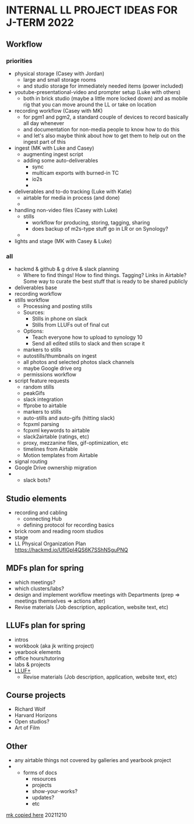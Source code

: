 # INTERNAL LL PROJECT IDEAS FOR J-TERM 2022

## Workflow

### priorities
* physical storage (Casey with Jordan)
    * large and small storage rooms
    * and studio storage for immediately needed items (power included)
* youtube-presentational-video and prompter setup (Luke with others)
    * both in brick studio (maybe a little more locked down) and as mobile rig that you can move around the LL or take on location
* recording workflow (Casey with MK)
    * for pgm1 and pgm2, a standard couple of devices to record basically all day whenever
    * and documentation for non-media people to know how to do this
    * and let's also maybe think about how to get them to help out on the ingest part of this
* ingest (MK with Luke and Casey)
    * augmenting ingest script
    * adding some auto-deliverables
        * sync
        * multicam exports with burned-in TC
        * io2s
        * 
* deliverables and to-do tracking (Luke with Katie)
    * airtable for media in process (and done)
    * 
* handling non-video files (Casey with Luke)
    * stills
        * workflow for producing, storing, tagging, sharing
        * does backup of m2s-type stuff go in LR or on Synology?
    * 
* lights and stage (MK with Casey & Luke)



### all
* hackmd & github & g drive & slack planning
    * Where to find things! How to find things. Tagging? Links in Airtable? Some way to curate the best stuff that is ready to be shared publicly
* deliverables base
* recording workflow
* stills workflow
    * Processing and posting stills
    * Sources:
        * Stills in phone on slack
        * Stills from LLUFs out of final cut
    * Options:
        * Teach everyone how to upload to synology 10
        * Send all edited stills to slack and then scrape it
    * markers to stills
    * autostills/thumbnails on ingest
    * all photos and selected photos slack channels
    * maybe Google drive org
    * permissions workflow
* script feature requests
    * random stills
    * peakGifs
    * slack integration
    * ffprobe to airtable
    * markers to stills
    * auto-stills and auto-gifs (hitting slack)
    * fcpxml parsing
    * fcpxml keywords to airtable
    * slack2airtable (ratings, etc)
    * proxy, mezzanine files, gif-optimization, etc
    * timelines from Airtable
    * Motion templates from Airtable
* signal routing
* Google Drive ownership migration
* * slack bots?

## Studio elements
* recording and cabling
    * connecting Hub
    * defining protocol for recording basics
* brick room and reading room studios
* stage
* LL Physical Organization Plan https://hackmd.io/UfIGpI4QS6K7SShNSguPNQ

## MDFs plan for spring
* which meetings?
* which clusters/labs?
* design and implement workflow meetings with Departments (prep => meetings themselves => actions after)
* Revise materials (Job description, application, website text, etc)

## LLUFs plan for spring
* intros
* workbook (aka jk writing project)
* yearbook elements
* office hours/tutoring
* labs & projects
* [LLUF+](https://docs.google.com/document/d/1nueGJzlo72hhfHptYBm0Wpf9L_XcHudEMrVcyQSyGXA/edit?pli=1)
    * Revise materials (Job description, application, website text, etc)

## Course projects
* Richard Wolf
* Harvard Horizons
* Open studios?
* Art of Film


## Other
* any airtable things not covered by galleries and yearbook project
* * forms of docs
    * resources
    * projects
    * show-your-works?
    * updates?
    * etc


[mk copied here](https://hackmd.io/REqE3MaGSuWsWNJJIG_3FA) 20211210